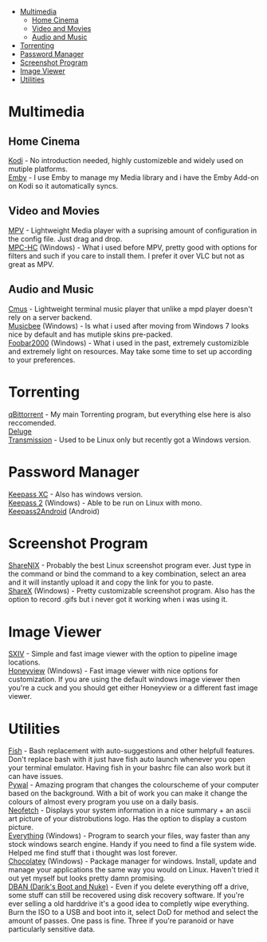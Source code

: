 -   [Multimedia](#multimedia)
    -   [Home Cinema](#home-cinema)
    -   [Video and Movies](#video-and-movies)
    -   [Audio and Music](#audio-and-music)
-   [Torrenting](#torrenting)
-   [Password Manager](#password-manager)
-   [Screenshot Program](#screenshot-program)
-   [Image Viewer](#image-viewer)
-   [Utilities](#utilities)

Multimedia
==========

Home Cinema
-----------

[Kodi](https://kodi.tv/) - No introduction needed, highly customizeble
and widely used on mutiple platforms.\
[Emby](https://emby.media/) - I use Emby to manage my Media library and
i have the Emby Add-on on Kodi so it automatically syncs.

Video and Movies
----------------

[MPV](https://mpv.io/) - Lightweight Media player with a suprising
amount of configuration in the config file. Just drag and drop.\
[MPC-HC](https://mpc-hc.org/) (Windows) - What i used before MPV, pretty
good with options for filters and such if you care to install them. I
prefer it over VLC but not as great as MPV.

Audio and Music
---------------

[Cmus](https://cmus.github.io/) - Lightweight terminal music player that
unlike a mpd player doesn't rely on a server backend.\
[Musicbee](https://getmusicbee.com/) (Windows) - Is what i used after
moving from Windows 7 looks nice by default and has mutiple skins
pre-packed.\
[Foobar2000](https://www.foobar2000.org/) (Windows) - What i used in the
past, extremely customizible and extremely light on resources. May take
some time to set up according to your preferences.

Torrenting
==========

[qBittorrent](https://www.qbittorrent.org/) - My main Torrenting
program, but everything else here is also reccomended.\
[Deluge](https://deluge-torrent.org/)\
[Transmission](https://transmissionbt.com/) - Used to be Linux only but
recently got a Windows version.

Password Manager
================

[Keepass XC](https://keepassxc.org/) - Also has windows version.\
[Keepass 2](https://keepass.info/) (Windows) - Able to be run on Linux
with mono.\
[Keepass2Android](https://play.google.com/store/apps/details?id=keepass2android.keepass2android)
(Android)

Screenshot Program
==================

[ShareNIX](https://github.com/Francesco149/sharenix) - Probably the best
Linux screenshot program ever. Just type in the command or bind the
command to a key combination, select an area and it will instantly
upload it and copy the link for you to paste.\
[ShareX](https://getsharex.com/) (Windows) - Pretty customizable
screenshot program. Also has the option to record .gifs but i never got
it working when i was using it.

Image Viewer
============

[SXIV](https://github.com/muennich/sxiv) - Simple and fast image viewer
with the option to pipeline image locations.\
[Honeyview](http://www.bandisoft.com/honeyview/) (Windows) - Fast image
viewer with nice options for customization. If you are using the default
windows image viewer then you're a cuck and you should get either
Honeyview or a different fast image viewer.

Utilities
=========

[Fish](https://fishshell.com/) - Bash replacement with auto-suggestions
and other helpfull features. Don't replace bash with it just have fish
auto launch whenever you open your terminal emulator. Having fish in
your bashrc file can also work but it can have issues.\
[Pywal](https://github.com/dylanaraps/pywal) - Amazing program that
changes the colourscheme of your computer based on the background. With
a bit of work you can make it change the colours of almost every program
you use on a daily basis.\
[Neofetch](https://github.com/dylanaraps/neofetch) - Displays your
system information in a nice summary + an ascii art picture of your
distrobutions logo. Has the option to display a custom picture.\
[Everything](https://www.voidtools.com/) (Windows) - Program to search
your files, way faster than any stock windows search engine. Handy if
you need to find a file system wide. Helped me find stuff that i thought
was lost forever.\
[Chocolatey](https://chocolatey.org/) (Windows) - Package manager for
windows. Install, update and manage your applications the same way you
would on Linux. Haven't tried it out yet myself but looks pretty damn
promising.\
[DBAN (Darik's Boot and Nuke)](https://dban.org/) - Even if you delete
everything off a drive, some stuff can still be recovered using disk
recovery software. If you're ever selling a old harddrive it's a good
idea to completly wipe everything. Burn the ISO to a USB and boot into
it, select DoD for method and select the amount of passes. One pass is
fine. Three if you're paranoid or have particularly sensitive data.
